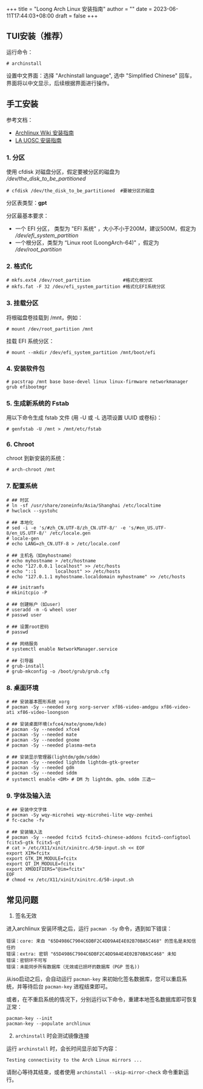 +++
title = "Loong Arch Linux 安装指南"
author = ""
date = 2023-06-11T17:44:03+08:00
draft = false
+++

## TUI安装（推荐）

运行命令：

```
# archinstall
```

设置中文界面：选择 "Archinstall language", 选中 "Simplified Chinese" 回车，界面将以中文显示，后续根据界面进行操作。

## 手工安装

参考文档：
- [Archlinux Wiki 安装指南](https://wiki.archlinuxcn.org/wiki/%E5%AE%89%E8%A3%85%E6%8C%87%E5%8D%97)
- [LA UOSC 安装指南](https://bbs.loongarch.org/d/88-archlinux)

### 1. 分区

使用 cfdisk 对磁盘分区，假定要被分区的磁盘为 _/dev/the_disk_to_be_partitioned_

```
# cfdisk /dev/the_disk_to_be_partitioned  #要被分区的磁盘

```
分区表类型：**gpt**

分区最基本要求：
- 一个 EFI 分区， 类型为 "EFI 系统" ，大小不小于200M，建议500M，假定为 _/dev/efi_system_partition_
- 一个根分区，类型为 “Linux root (LoongArch-64)" ，假定为 _/dev/root_partition_

### 2. 格式化

```
# mkfs.ext4 /dev/root_partition            #格式化根分区
# mkfs.fat -F 32 /dev/efi_system_partition #格式化EFI系统分区
```

### 3. 挂载分区

将根磁盘卷挂载到 /mnt，例如：

```
# mount /dev/root_partition /mnt
```

挂载 EFI 系统分区：

```
# mount --mkdir /dev/efi_system_partition /mnt/boot/efi
```

### 4. 安装软件包

```
# pacstrap /mnt base base-devel linux linux-firmware networkmanager grub efibootmgr
```

### 5. 生成新系统的 Fstab

用以下命令生成 fstab 文件 (用 -U 或 -L 选项设置 UUID 或卷标)：

```
# genfstab -U /mnt > /mnt/etc/fstab
```

### 6. Chroot

chroot 到新安装的系统：

```
# arch-chroot /mnt
```

### 7. 配置系统

```
# ## 时区
# ln -sf /usr/share/zoneinfo/Asia/Shanghai /etc/localtime
# hwclock --systohc

# ## 本地化
# sed -i -e 's/#zh_CN.UTF-8/zh_CN.UTF-8/' -e 's/#en_US.UTF-8/en_US.UTF-8/' /etc/locale.gen
# locale-gen
# echo LANG=zh_CN.UTF-8 > /etc/locale.conf

# ## 主机名（如myhostname）
# echo myhostname > /etc/hostname
# echo "127.0.0.1 localhost" >> /etc/hosts
# echo "::1       localhost" >> /etc/hosts
# echo "127.0.1.1 myhostname.localdomain myhostname" >> /etc/hosts

# ## initramfs
# mkinitcpio -P

# ## 创建帐户（如user)
# useradd -m -G wheel user
# passwd user

# ## 设置root密码
# passwd

# ## 网络服务
# systemctl enable NetworkManager.service

# ## 引导器
# grub-install
# grub-mkconfig -o /boot/grub/grub.cfg
```

### 8. 桌面环境

```
# ## 安装基本图形系统 xorg
# pacman -Sy --needed xorg xorg-server xf86-video-amdgpu xf86-video-ati xf86-video-loongson

# ## 安装桌面环境(xfce4/mate/gnome/kde)
# pacman -Sy --needed xfce4
# pacman -Sy --needed mate
# pacman -Sy --needed gnome
# pacman -Sy --needed plasma-meta

# ## 安装显示管理器(lightdm/gdm/sddm)
# pacman -Sy --needed lightdm lightdm-gtk-greeter
# pacman -Sy --needed gdm
# pacman -Sy --needed sddm
# systemctl enable <DM> # DM 为 lightdm、gdm、sddm 三选一
```

### 9. 字体及输入法

```
# ## 安装中文字体
# pacman -Sy wqy-microhei wqy-microhei-lite wqy-zenhei
# fc-cache -fv

# ## 安装输入法
# pacman -Sy --needed fcitx5 fcitx5-chinese-addons fcitx5-configtool fcitx5-gtk fcitx5-qt
# cat > /etc/X11/xinit/xinitrc.d/50-input.sh << EOF
export XIM=fcitx
export GTK_IM_MODULE=fcitx
export QT_IM_MODULE=fcitx
export XMODIFIERS="@im=fcitx"
EOF
# chmod +x /etc/X11/xinit/xinitrc.d/50-input.sh
```

## 常见问题

1. 签名无效

进入archlinux 安装环境之后，运行 `pacman -Sy` 命令，遇到如下错误：
```
错误：core: 来自 "65D4986C7904C6DBF2C4DD9A4E4E02B70BA5C468" 的签名是未知信任的
错误：extra: 密钥 "65D4986C7904C6DBF2C4DD9A4E4E02B70BA5C468" 未知
错误：密钥环不可写
错误：未能同步所有数据库（无效或已损坏的数据库（PGP 签名))
```

从iso启动之后，会自动运行 `pacman-key` 来初始化签名数据库，您可以重启系统，并等待后台 `pacman-key` 进程结束即可。

或者，在不重启系统的情况下，分别运行以下命令，重建本地签名数据库即可恢复正常：

```
pacman-key --init
pacman-key --populate archlinux
```

2. `archinstall` 时会测试镜像连接

运行 `archinstall` 时，会长时间显示如下内容：
```
Testing connectivity to the Arch Linux mirrors ...
```

请耐心等待其结束，或者使用 `archinstall --skip-mirror-check` 命令重新运行。
